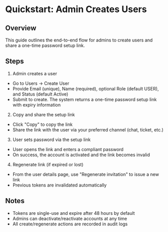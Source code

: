 # Quickstart: Admin Creates Users

## Overview
This guide outlines the end-to-end flow for admins to create users and share a one-time password setup link.

## Steps
1) Admin creates a user
- Go to Users → Create User
- Provide Email (unique), Name (required), optional Role (default USER), and Status (default Active)
- Submit to create. The system returns a one-time password setup link with expiry information

2) Copy and share the setup link
- Click "Copy" to copy the link
- Share the link with the user via your preferred channel (chat, ticket, etc.)

3) User sets password via the setup link
- User opens the link and enters a compliant password
- On success, the account is activated and the link becomes invalid

4) Regenerate link (if expired or lost)
- From the user details page, use "Regenerate invitation" to issue a new link
- Previous tokens are invalidated automatically

## Notes
- Tokens are single-use and expire after 48 hours by default
- Admins can deactivate/reactivate accounts at any time
- All create/regenerate actions are recorded in audit logs
